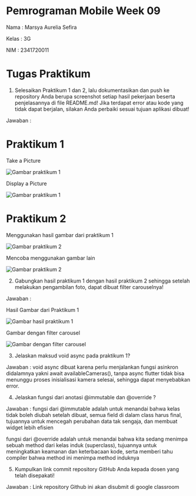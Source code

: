 # Pemrograman Mobile Week 09

Nama : Marsya Aurelia Sefira

Kelas : 3G

NIM : 2341720011

# Tugas Praktikum 

1. Selesaikan Praktikum 1 dan 2, lalu dokumentasikan dan push ke repository Anda berupa screenshot setiap hasil pekerjaan beserta penjelasannya di file README.md! Jika terdapat error atau kode yang tidak dapat berjalan, silakan Anda perbaiki sesuai tujuan aplikasi dibuat!

Jawaban : 

# Praktikum 1

Take a Picture

![Gambar praktikum 1](./kamera_flutter/img/Praktikum1.png)

Display a Picture

![Gambar praktikum 1](./kamera_flutter/img/Praktikum1_2.png)

# Praktikum 2

Menggunakan hasil gambar dari praktikum 1

![Gambar praktikum 2](./photo_filter_carousel/img/Praktikum2_2.png)

Mencoba menggunakan gambar lain

![Gambar praktikum 2](./photo_filter_carousel/img/Praktikum2.png)

2. Gabungkan hasil praktikum 1 dengan hasil praktikum 2 sehingga setelah melakukan pengambilan foto, dapat dibuat filter carouselnya!

Jawaban : 

Hasil Gambar dari Praktikum 1

![Gambar hasil praktikum 1](./photo_filter_carousel/img/Marsya.png)

Gambar dengan filter carousel

![Gambar dengan filter carousel](./photo_filter_carousel/img/Praktikum2.png)

3. Jelaskan maksud void async pada praktikum 1?

Jawaban : void async dibuat karena perlu menjalankan fungsi asinkron didalamnya yakni await availableCameras(), tanpa async flutter tidak bisa menunggu proses inisialisasi kamera selesai, sehingga dapat menyebabkan error.

4. Jelaskan fungsi dari anotasi @immutable dan @override ?

Jawaban : fungsi dari @immutable adalah untuk menandai bahwa kelas tidak boleh diubah setelah dibuat, semua field di dalam class harus final, tujuannya untuk mencegah perubahan data tak sengaja, dan membuat widget lebih efisien

fungsi dari @override adalah untuk menandai bahwa kita sedang menimpa sebuah method dari kelas induk (superclass), tujuannya untuk meningkatkan keamanan dan keterbacaan kode, serta memberi tahu compiler bahwa method ini menimpa method induknya

5. Kumpulkan link commit repository GitHub Anda kepada dosen yang telah disepakati!

Jawaban : Link repository Github ini akan disubmit di google classroom